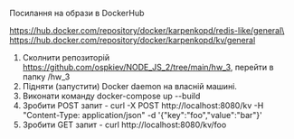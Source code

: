 Посилання на образи в DockerHub

https://hub.docker.com/repository/docker/karpenkopd/redis-like/general\
https://hub.docker.com/repository/docker/karpenkopd/kv/general

1. Сколнити репозиторій https://github.com/ospkiev/NODE_JS_2/tree/main/hw_3, перейти в папку /hw_3
2. Підняти (запустити) Docker daemon на власній машині.
3. Виконати команду docker-compose  up --build
4. Зробити POST запит - 
curl -X POST http://localhost:8080/kv   -H "Content-Type: application/json"   -d '{"key":"foo","value":"bar"}'
5. Зробити GET запит -
curl http://localhost:8080/kv/foo


